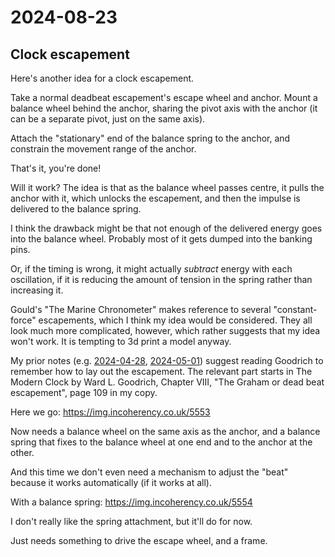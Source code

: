 # 2024-08-23

## Clock escapement

Here's another idea for a clock escapement.

Take a normal deadbeat escapement's escape wheel and anchor. Mount a balance wheel behind the anchor, sharing the pivot axis with the anchor (it can be a separate pivot, just on the same axis).

Attach the "stationary" end of the balance spring to the anchor, and constrain the movement range of the anchor.

That's it, you're done!

Will it work? The idea is that as the balance wheel passes centre, it pulls the anchor with it, which unlocks the escapement, and then the impulse is delivered to the
balance spring.

I think the drawback might be that not enough of the delivered energy goes into the balance wheel. Probably most of it gets dumped into the banking pins.

Or, if the timing is wrong, it might actually *subtract* energy with each oscillation, if it is reducing the amount of tension in the spring rather than increasing it.

Gould's "The Marine Chronometer" makes reference to several "constant-force" escapements, which I think my idea would be considered. They all look much more complicated, however,
which rather suggests that my idea won't work. It is tempting to 3d print a model anyway.

My prior notes (e.g. [2024-04-28](20240428.md), [2024-05-01](20240501.md)) suggest reading Goodrich to remember how to lay out the escapement. The relevant part starts
in The Modern Clock by Ward L. Goodrich, Chapter VIII, "The Graham or dead beat escapement", page 109 in my copy.

Here we go: https://img.incoherency.co.uk/5553

Now needs a balance wheel on the same axis as the anchor, and a balance spring that fixes to the balance wheel at one end and to the anchor at the other.

And this time we don't even need a mechanism to adjust the "beat" because it works automatically (if it works at all).

With a balance spring: https://img.incoherency.co.uk/5554

I don't really like the spring attachment, but it'll do for now.

Just needs something to drive the escape wheel, and a frame.
